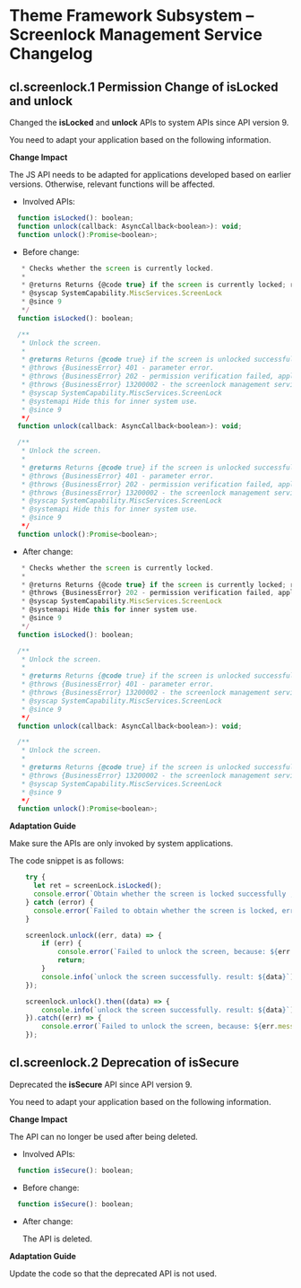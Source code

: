 # Theme Framework Subsystem – Screenlock Management Service Changelog


## cl.screenlock.1 Permission Change of isLocked and unlock
Changed the **isLocked** and **unlock** APIs to system APIs since API version 9.

You need to adapt your application based on the following information.

**Change Impact**

The JS API needs to be adapted for applications developed based on earlier versions. Otherwise, relevant functions will be affected.

- Involved APIs:

```js
  function isLocked(): boolean;
  function unlock(callback: AsyncCallback<boolean>): void;
  function unlock():Promise<boolean>;
```

- Before change:

```js
   * Checks whether the screen is currently locked.
   *
   * @returns Returns {@code true} if the screen is currently locked; returns {@code false} otherwise.
   * @syscap SystemCapability.MiscServices.ScreenLock
   * @since 9
   */
  function isLocked(): boolean;

  /**
   * Unlock the screen.
   *
   * @returns Returns {@code true} if the screen is unlocked successfully; returns {@code false} otherwise.
   * @throws {BusinessError} 401 - parameter error.
   * @throws {BusinessError} 202 - permission verification failed, application which is not a system application uses system API.
   * @throws {BusinessError} 13200002 - the screenlock management service is abnormal.
   * @syscap SystemCapability.MiscServices.ScreenLock
   * @systemapi Hide this for inner system use.
   * @since 9
   */
  function unlock(callback: AsyncCallback<boolean>): void;

  /**
   * Unlock the screen.
   *
   * @returns Returns {@code true} if the screen is unlocked successfully; returns {@code false} otherwise.
   * @throws {BusinessError} 401 - parameter error.
   * @throws {BusinessError} 202 - permission verification failed, application which is not a system application uses system API.
   * @throws {BusinessError} 13200002 - the screenlock management service is abnormal.
   * @syscap SystemCapability.MiscServices.ScreenLock
   * @systemapi Hide this for inner system use.
   * @since 9
   */
  function unlock():Promise<boolean>;
```

- After change:

```js
   * Checks whether the screen is currently locked.
   *
   * @returns Returns {@code true} if the screen is currently locked; returns {@code false} otherwise.
   * @throws {BusinessError} 202 - permission verification failed, application which is not a system application uses system API.
   * @syscap SystemCapability.MiscServices.ScreenLock
   * @systemapi Hide this for inner system use.
   * @since 9
   */
  function isLocked(): boolean;

  /**
   * Unlock the screen.
   *
   * @returns Returns {@code true} if the screen is unlocked successfully; returns {@code false} otherwise.
   * @throws {BusinessError} 401 - parameter error.
   * @throws {BusinessError} 13200002 - the screenlock management service is abnormal.
   * @syscap SystemCapability.MiscServices.ScreenLock
   * @since 9
   */
  function unlock(callback: AsyncCallback<boolean>): void;

  /**
   * Unlock the screen.
   *
   * @returns Returns {@code true} if the screen is unlocked successfully; returns {@code false} otherwise.
   * @throws {BusinessError} 13200002 - the screenlock management service is abnormal.
   * @syscap SystemCapability.MiscServices.ScreenLock
   * @since 9
   */
  function unlock():Promise<boolean>;
```


**Adaptation Guide**

Make sure the APIs are only invoked by system applications.

The code snippet is as follows:

```js
    try {
      let ret = screenLock.isLocked();
      console.error(`Obtain whether the screen is locked successfully , ret is: ${ret}`);
    } catch (error) {
      console.error(`Failed to obtain whether the screen is locked, error is : ${error.code}, ${error.message}`);
    }
```

```js
    screenlock.unlock((err, data) => {      
        if (err) {
            console.error(`Failed to unlock the screen, because: ${err.message}`);
            return;    
        }
        console.info(`unlock the screen successfully. result: ${data}`);
    });
```

```js
    screenlock.unlock().then((data) => {
        console.info(`unlock the screen successfully. result: ${data}`);
    }).catch((err) => {
        console.error(`Failed to unlock the screen, because: ${err.message}`);
    });
```


## cl.screenlock.2 Deprecation of isSecure
Deprecated the **isSecure** API since API version 9.

You need to adapt your application based on the following information.

**Change Impact**

The API can no longer be used after being deleted.

- Involved APIs:

```js
  function isSecure(): boolean;
```

- Before change:

```js
  function isSecure(): boolean;
```

- After change:

  The API is deleted.


**Adaptation Guide**

Update the code so that the deprecated API is not used.
